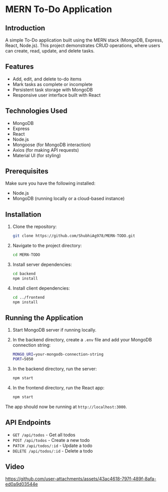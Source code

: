 # MERN To-Do Application

## Introduction

A simple To-Do application built using the MERN stack (MongoDB, Express, React, Node.js). This project demonstrates CRUD operations, where users can create, read, update, and delete tasks.

## Features

- Add, edit, and delete to-do items
- Mark tasks as complete or incomplete
- Persistent task storage with MongoDB
- Responsive user interface built with React

## Technologies Used

- MongoDB
- Express
- React
- Node.js
- Mongoose (for MongoDB interaction)
- Axios (for making API requests)
- Material UI (for styling)

## Prerequisites

Make sure you have the following installed:

- Node.js
- MongoDB (running locally or a cloud-based instance)

## Installation

1. Clone the repository:

   ```bash
   git clone https://github.com/ShubhiAg978/MERN-TODO.git
   ```

2. Navigate to the project directory:

   ```bash
   cd MERN-TODO
   ```

3. Install server dependencies:

   ```bash
   cd backend
   npm install
   ```

4. Install client dependencies:
   ```bash
   cd ../frontend
   npm install
   ```

## Running the Application

1. Start MongoDB server if running locally.
2. In the backend directory, create a `.env` file and add your MongoDB connection string:
   ```bash
   MONGO_URI=your-mongodb-connection-string
   PORT=5050
   ```
3. In the backend directory, run the server:

   ```bash
   npm start
   ```

4. In the frontend directory, run the React app:
   ```bash
   npm start
   ```

The app should now be running at `http://localhost:3000`.

## API Endpoints

- `GET /api/todos` - Get all todos
- `POST /api/todos` - Create a new todo
- `PATCH /api/todos/:id` - Update a todo
- `DELETE /api/todos/:id` - Delete a todo

## Video

https://github.com/user-attachments/assets/43ac4618-797f-489f-8afa-ed0a9d03544e





